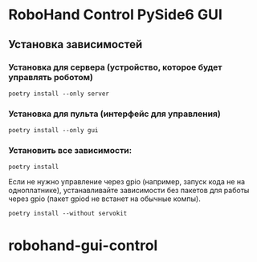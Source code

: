 # RoboHand Control PySide6 GUI

## Установка зависимостей

### Установка для сервера (устройство, которое будет управлять роботом)

```shell
poetry install --only server
```
### Установка для пульта (интерфейс для управления)

```shell
poetry install --only gui
```

### Установить все зависимости:

```shell
poetry install
```

Если не нужно управление через gpio (например, запуск кода не на одноплатнике),
устанавливайте зависимости без пакетов для работы через gpio (пакет gpiod не встанет на обычные компы).
```shell
poetry install --without servokit
```
# robohand-gui-control
